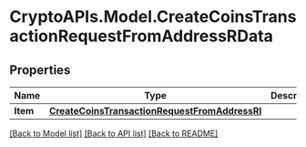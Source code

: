 # CryptoAPIs.Model.CreateCoinsTransactionRequestFromAddressRData

## Properties

Name | Type | Description | Notes
------------ | ------------- | ------------- | -------------
**Item** | [**CreateCoinsTransactionRequestFromAddressRI**](CreateCoinsTransactionRequestFromAddressRI.md) |  | 

[[Back to Model list]](../README.md#documentation-for-models) [[Back to API list]](../README.md#documentation-for-api-endpoints) [[Back to README]](../README.md)

